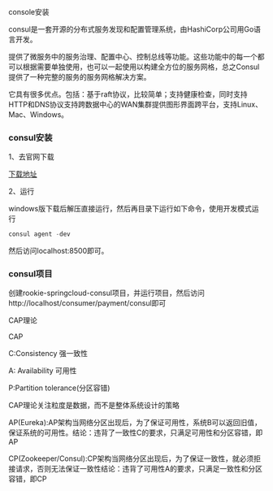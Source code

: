 console安装

consul是一套开源的分布式服务发现和配置管理系统，由HashiCorp公司用Go语言开发。

提供了微服务中的服务治理、配置中心、控制总线等功能。这些功能中的每一个都可以根据需要单独使用，也可以一起使用以构建全方位的服务网格，总之Consul提供了一种完整的服务的服务网格解决方案。

它具有很多优点。包括：基于raft协议，比较简单；支持健康检查，同时支持HTTP和DNS协议支持跨数据中心的WAN集群提供图形界面跨平台，支持Linux、Mac、Windows。

### consul安装

1、去官网下载

[下载地址](https://www.consul.io/downloads.html)

2、运行

windows版下载后解压直接运行，然后再目录下运行如下命令，使用开发模式运行

```java
consul agent -dev
```

然后访问localhost:8500即可。

### consul项目

创建rookie-springcloud-consul项目，并运行项目，然后访问http://localhost/consumer/payment/consul即可



CAP理论

CAP

C:Consistency 强一致性

A: Availability 可用性

P:Partition tolerance(分区容错)

CAP理论关注粒度是数据，而不是整体系统设计的策略

AP(Eureka):AP架构当网络分区出现后，为了保证可用性，系统B可以返回旧值，保证系统的可用性。结论：违背了一致性C的要求，只满足可用性和分区容错，即AP  

CP(Zookeeper/Consul):CP架构当网络分区出现后，为了保证一致性，就必须拒接请求，否则无法保证一致性结论：违背了可用性A的要求，只满足一致性和分区容错，即CP  







